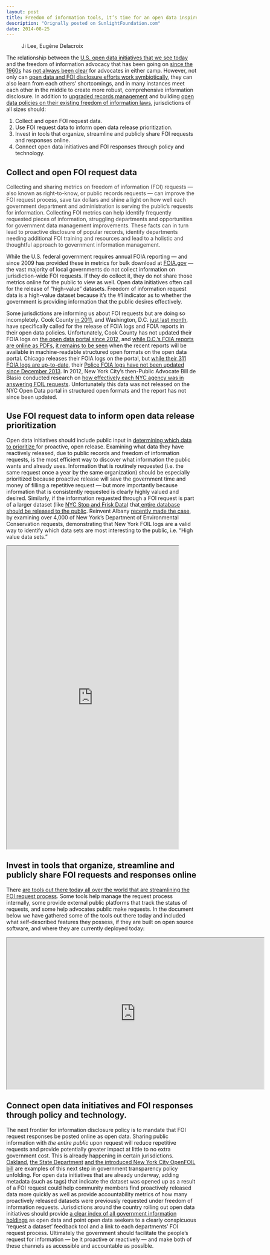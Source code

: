 ```yaml
---
layout: post
title: Freedom of information tools, it’s time for an open data inspired upgrade
description: "Orignally posted on SunlightFoundation.com"
date: 2014-08-25
---
```

<figure class="full-width"><img src="http://sunlightf.wpengine.com/wp-content/uploads/2014/08/Liberty-800.jpg" alt="" /><figcaption>Ji Lee, Eugène Delacroix</figcaption></figure>
<p>The relationship between the <a href="http://sunlightfoundation.com/policy/opendatamap/">U.S. open data initiatives that we see today</a> and the freedom of information advocacy that has been going on <a href="http://www.rcfp.org/open-government-guide">since the 1960s</a> has <a href="http://sunlightfoundation.com/blog/2014/07/01/when-open-data-isnt-enough/">not always been clear</a> for advocates in either camp. However, not only can <a href="http://sunlightfoundation.com/blog/2014/07/01/when-open-data-isnt-enough/">open data and FOI disclosure efforts work symbiotically</a>, they can also learn from each others’ shortcomings, and in many instances meet each other in the middle to create more robust, comprehensive information disclosure. In addition to <a href="http://sunlightfoundation.com/blog/tag/records-management/">upgraded records management</a> and building <a href="http://sunlightfoundation.com/opendataguidelines/#build-on-precedent">open data policies on their existing freedom of information laws</a>, jurisdictions of all sizes should:</p>
<ol>
<li>Collect and open FOI request data.</li>
<li>Use FOI request data to inform open data release prioritization.</li>
<li>Invest in tools that organize, streamline and publicly share FOI requests and responses online.</li>
<li>Connect open data initiatives and FOI responses through policy and technology.</li>
</ol>
<h2>Collect and open FOI request data</h2>
<p style="color: #413e3c;">Collecting and sharing metrics on freedom of information (FOI) requests — also known as right-to-know, or public records requests — can improve the FOI request process, save tax dollars and shine a light on how well each government department and administration is serving the public’s requests for information. Collecting FOI metrics can help identify frequently requested pieces of information, struggling departments and opportunities for government data management improvements. These facts can in turn lead to proactive disclosure of popular records, identify departments needing additional FOI training and resources and lead to a holistic and thoughtful approach to government information management.</p>
<p>While the U.S. federal government requires annual FOIA reporting — and since 2009 has provided these in metrics for bulk download at <a href="http://www.foia.gov/">FOIA.gov</a> — the vast majority of local governments do not collect information on jurisdiction-wide FOI requests. If they do collect it, they do not share those metrics online for the public to view as well. Open data initiatives often call for the release of “high-value” datasets. Freedom of information request data is a high-value dataset because it&#8217;s the #1 indicator as to whether the government is providing information that the public desires effectively.</p>
<p>Some jurisdictions are informing us about FOI requests but are doing so incompletely. Cook County <a href="http://news.genius.com/Cook-county-cook-county-open-government-ordinance-annotated">in 2011</a>, and Washington, D.C. <a href="http://dc.gov/page/transparency-open-government-and-open-data-directive">just last month</a>, have specifically called for the release of FOIA logs and FOIA reports in their open data policies. Unfortunately, Cook County has not updated their FOIA logs on <a href="https://datacatalog.cookcountyil.gov/Finance-Administration/Freedom-Of-Information-Act-FOIA-Log-Office-of-the-/3far-66rz">the open data portal since 2012</a>, and <a href="http://os.dc.gov/page/annual-reports">while D.C.&#8217;s FOIA reports are online as PDFs</a>, <a href="https://twitter.com/internetrebecca/status/501399112563294208">it remains to be seen</a> when the recent reports will be available in machine-readable structured open formats on the open data portal. Chicago releases their FOIA logs on the portal, but <a href="https://data.cityofchicago.org/FOIA/FOIA-Request-Log-311/j2p9-gdf5">while their 311 FOIA logs are up-to-date</a>, their <a href="https://data.cityofchicago.org/FOIA/FOIA-Request-Log-Police/wjkc-agnm">Police FOIA logs have not been updated since December 2013</a>. In 2012, New York City&#8217;s then-Public Advocate Bill de Blasio conducted research on <a href="http://archive.advocate.nyc.gov/foil/report">how effectively each NYC agency was in answering FOIL requests</a>. Unfortunately this data was not released on the NYC Open Data portal in structured open formats and the report has not since been updated.</p>
<h2>Use FOI request data to inform open data release prioritization</h2>
<p>Open data initiatives should include public input in <a href="http://sunlightfoundation.com/opendataguidelines/#prioritization">determining which data to prioritize </a>for proactive, open release. Examining what data they have reactively released, due to public records and freedom of information requests, is the most efficient way to discover what information the public wants and already uses. Information that is routinely requested (i.e. the same request once a year by the same organization) should be especially prioritized because proactive release will save the government time and money of filling a repetitive request — but more importantly because information that is consistently requested is clearly highly valued and desired. Similarly, if the information requested through a FOI request is part of a larger dataset (like <a href="http://www.nyclu.org/content/stop-and-frisk-data">NYC Stop and Frisk Data</a>) that<a href="http://www.nyc.gov/html/nypd/html/analysis_and_planning/stop_question_and_frisk_report.shtml"> entire database should be released to the public</a>. Reinvent Albany <a href="http://reinventalbany.org/2014/08/using-foil-logs-to-guide-the-publication-of-open-data/">recently made the case</a>, by examining over 4,000 of New York&#8217;s Department of Environmental Conservation requests, demonstrating that New York FOIL logs are a valid way to identify which data sets are most interesting to the public, i.e. “High value data sets.” </p>
<p><iframe src="http://reinventalbany.org/wp-content/uploads/2014/07/Final-DEC-FOIL-Analysis.pdf" width="90%" height="800"></iframe></p>
<h2>Invest in tools that organize, streamline and publicly share FOI requests and responses online</h2>
<p>There <a href="https://docs.google.com/a/sunlightfoundation.com/document/d/1DzKqv2WddoeoqvK6KPnQ56Rin24ik8BhG8IX1qEADYQ/edit#heading=h.v9gmjosbaibj">are tools out there today all over the world that are streamlining the FOI request process</a>. Some tools help manage the request process internally, some provide external public platforms that track the status of requests, and some help advocates public make requests. In the document below we have gathered some of the tools out there today and included what self-described features they possess, if they are built on open source software, and where they are currently deployed today:</p>
<p><iframe src="https://docs.google.com/document/d/1DzKqv2WddoeoqvK6KPnQ56Rin24ik8BhG8IX1qEADYQ/pub?embedded=true" width="680" height="400"></iframe></p>
<h2>Connect open data initiatives and FOI responses through policy and technology.</h2>
<p>The next frontier for information disclosure policy is to mandate that FOI request responses be posted online as open data. Sharing public information with <em>the entire public</em> upon request will reduce repetitive requests and provide potentially greater impact at little to no extra government cost. This is already happening in certain jurisdictions. <a href="http://records.oaklandnet.com/requests?closed=false&amp;sort_column=id&amp;sort_direction=desc&amp;min_request_date=&amp;max_request_date=&amp;department=&amp;page_number=1&amp;search_term=">Oakland</a>, <a href="http://foia.state.gov/Search/Search.aspx">the State Department</a> <a href="http://www.capitalnewyork.com/article/media/2014/05/8545348/city-council-hear-open-foil-bill">and the introduced New York City OpenFOIL bill</a> are examples of this next step in government transparency policy unfolding. For open data initiatives that are  already underway, adding metadata (such as tags) that indicate the dataset was opened up as a result of a FOI request could help community members find proactively released data more quickly as well as provide accountability metrics of how many proactively released datasets were previously requested under freedom of information requests. Jurisdictions around the country rolling out open data initiatives should provide <a href="http://sunlightfoundation.com/opendataguidelines/#lists-of-holdings">a clear index of all government information holdings</a> as open data and point open data seekers to a clearly conspicuous &#8216;request a dataset&#8217; feedback tool and a link to each departments&#8217; FOI request process. Ultimately the government should facilitate the people&#8217;s request for information — be it proactive or reactively — and make both of these channels as accessible and accountable as possible.</p>
